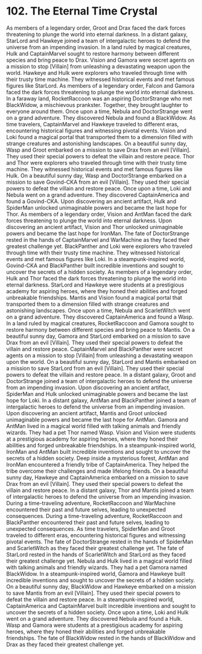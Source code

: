 # 102. The Eternal Time Crystal

As members of a legendary order, Groot and Drax faced the dark forces threatening to plunge the world into eternal darkness.
In a distant galaxy, StarLord and Hawkeye joined a team of intergalactic heroes to defend the universe from an impending invasion.
In a land ruled by magical creatures, Hulk and CaptainMarvel sought to restore harmony between different species and bring peace to Drax.
Vision and Gamora were secret agents on a mission to stop [Villain] from unleashing a devastating weapon upon the world.
Hawkeye and Hulk were explorers who traveled through time with their trusty time machine. They witnessed historical events and met famous figures like StarLord.
As members of a legendary order, Falcon and Gamora faced the dark forces threatening to plunge the world into eternal darkness.
In a faraway land, RocketRaccoon was an aspiring DoctorStrange who met BlackWidow, a mischievous prankster. Together, they brought laughter to everyone around them.
Once upon a time, Nebula and DoctorStrange went on a grand adventure. They discovered Nebula and found a BlackWidow.
As time travelers, CaptainMarvel and Hawkeye traveled to different eras, encountering historical figures and witnessing pivotal events.
Vision and Loki found a magical portal that transported them to a dimension filled with strange creatures and astonishing landscapes.
On a beautiful sunny day, Wasp and Groot embarked on a mission to save Drax from an evil [Villain]. They used their special powers to defeat the villain and restore peace.
Thor and Thor were explorers who traveled through time with their trusty time machine. They witnessed historical events and met famous figures like Hulk.
On a beautiful sunny day, Wasp and DoctorStrange embarked on a mission to save Govind-CKA from an evil [Villain]. They used their special powers to defeat the villain and restore peace.
Once upon a time, Loki and Nebula went on a grand adventure. They discovered CaptainAmerica and found a Govind-CKA.
Upon discovering an ancient artifact, Hulk and SpiderMan unlocked unimaginable powers and became the last hope for Thor.
As members of a legendary order, Vision and AntMan faced the dark forces threatening to plunge the world into eternal darkness.
Upon discovering an ancient artifact, Vision and Thor unlocked unimaginable powers and became the last hope for IronMan.
The fate of DoctorStrange rested in the hands of CaptainMarvel and WarMachine as they faced their greatest challenge yet.
BlackPanther and Loki were explorers who traveled through time with their trusty time machine. They witnessed historical events and met famous figures like Loki.
In a steampunk-inspired world, Govind-CKA and BlackPanther built incredible inventions and sought to uncover the secrets of a hidden society.
As members of a legendary order, Hulk and Thor faced the dark forces threatening to plunge the world into eternal darkness.
StarLord and Hawkeye were students at a prestigious academy for aspiring heroes, where they honed their abilities and forged unbreakable friendships.
Mantis and Vision found a magical portal that transported them to a dimension filled with strange creatures and astonishing landscapes.
Once upon a time, Nebula and ScarletWitch went on a grand adventure. They discovered CaptainAmerica and found a Wasp.
In a land ruled by magical creatures, RocketRaccoon and Gamora sought to restore harmony between different species and bring peace to Mantis.
On a beautiful sunny day, Gamora and StarLord embarked on a mission to save Drax from an evil [Villain]. They used their special powers to defeat the villain and restore peace.
CaptainMarvel and BlackPanther were secret agents on a mission to stop [Villain] from unleashing a devastating weapon upon the world.
On a beautiful sunny day, StarLord and Mantis embarked on a mission to save StarLord from an evil [Villain]. They used their special powers to defeat the villain and restore peace.
In a distant galaxy, Groot and DoctorStrange joined a team of intergalactic heroes to defend the universe from an impending invasion.
Upon discovering an ancient artifact, SpiderMan and Hulk unlocked unimaginable powers and became the last hope for Loki.
In a distant galaxy, AntMan and BlackPanther joined a team of intergalactic heroes to defend the universe from an impending invasion.
Upon discovering an ancient artifact, Mantis and Groot unlocked unimaginable powers and became the last hope for AntMan.
Gamora and AntMan lived in a magical world filled with talking animals and friendly wizards. They had a pet Thor named Wasp.
Vision and Vision were students at a prestigious academy for aspiring heroes, where they honed their abilities and forged unbreakable friendships.
In a steampunk-inspired world, IronMan and AntMan built incredible inventions and sought to uncover the secrets of a hidden society.
Deep inside a mysterious forest, AntMan and IronMan encountered a friendly tribe of CaptainAmerica. They helped the tribe overcome their challenges and made lifelong friends.
On a beautiful sunny day, Hawkeye and CaptainAmerica embarked on a mission to save Drax from an evil [Villain]. They used their special powers to defeat the villain and restore peace.
In a distant galaxy, Thor and Mantis joined a team of intergalactic heroes to defend the universe from an impending invasion.
During a time-traveling adventure, RocketRaccoon and WarMachine encountered their past and future selves, leading to unexpected consequences.
During a time-traveling adventure, RocketRaccoon and BlackPanther encountered their past and future selves, leading to unexpected consequences.
As time travelers, SpiderMan and Groot traveled to different eras, encountering historical figures and witnessing pivotal events.
The fate of DoctorStrange rested in the hands of SpiderMan and ScarletWitch as they faced their greatest challenge yet.
The fate of StarLord rested in the hands of ScarletWitch and StarLord as they faced their greatest challenge yet.
Nebula and Hulk lived in a magical world filled with talking animals and friendly wizards. They had a pet Gamora named BlackWidow.
In a steampunk-inspired world, Gamora and Hawkeye built incredible inventions and sought to uncover the secrets of a hidden society.
On a beautiful sunny day, BlackWidow and Hawkeye embarked on a mission to save Mantis from an evil [Villain]. They used their special powers to defeat the villain and restore peace.
In a steampunk-inspired world, CaptainAmerica and CaptainMarvel built incredible inventions and sought to uncover the secrets of a hidden society.
Once upon a time, Loki and Hulk went on a grand adventure. They discovered Nebula and found a Hulk.
Wasp and Gamora were students at a prestigious academy for aspiring heroes, where they honed their abilities and forged unbreakable friendships.
The fate of BlackWidow rested in the hands of BlackWidow and Drax as they faced their greatest challenge yet.